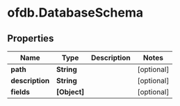 # ofdb.DatabaseSchema

## Properties

Name | Type | Description | Notes
------------ | ------------- | ------------- | -------------
**path** | **String** |  | [optional] 
**description** | **String** |  | [optional] 
**fields** | **[Object]** |  | [optional] 


